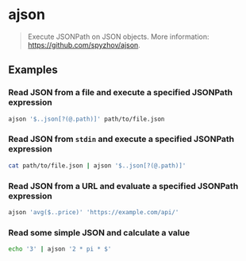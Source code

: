 # ajson

> Execute JSONPath on JSON objects. More information: <https://github.com/spyzhov/ajson>.

## Examples

### Read JSON from a file and execute a specified JSONPath expression

```bash
ajson '$..json[?(@.path)]' path/to/file.json
```

### Read JSON from `stdin` and execute a specified JSONPath expression

```bash
cat path/to/file.json | ajson '$..json[?(@.path)]'
```

### Read JSON from a URL and evaluate a specified JSONPath expression

```bash
ajson 'avg($..price)' 'https://example.com/api/'
```

### Read some simple JSON and calculate a value

```bash
echo '3' | ajson '2 * pi * $'
```
